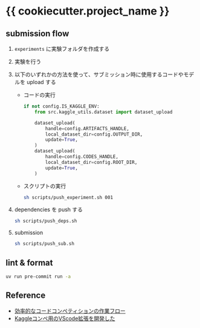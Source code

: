 # {{ cookiecutter.project_name }}

## submission flow

1. `experiments` に実験フォルダを作成する

2. 実験を行う

3. 以下のいずれかの方法を使って、サブミッション時に使用するコードやモデルを upload する

   - コードの実行

     ```python
     if not config.IS_KAGGLE_ENV:
         from src.kaggle_utils.dataset import dataset_upload

         dataset_upload(
             handle=config.ARTIFACTS_HANDLE,
             local_dataset_dir=config.OUTPUT_DIR,
             update=True,
         )
         dataset_upload(
             handle=config.CODES_HANDLE,
             local_dataset_dir=config.ROOT_DIR,
             update=True,
         )
     ```

   - スクリプトの実行

     ```bash
     sh scripts/push_experiment.sh 001
     ```

4. dependencies を push する

   ```sh
   sh scripts/push_deps.sh
   ```

5. submission

   ```sh
   sh scripts/push_sub.sh
   ```

## lint & format

```bash
uv run pre-commit run -a
```

## Reference

- [効率的なコードコンペティションの作業フロー](https://ho.lc/blog/kaggle_code_submission/)
- [Kaggleコンペ用のVScode拡張を開発した](https://ho.lc/blog/vscode_kaggle_extension/)

